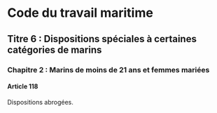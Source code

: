 # Code du travail maritime
## Titre 6 : Dispositions spéciales à certaines catégories de marins
### Chapitre 2 : Marins de moins de 21 ans et femmes mariées
#### Article 118
Dispositions abrogées.


